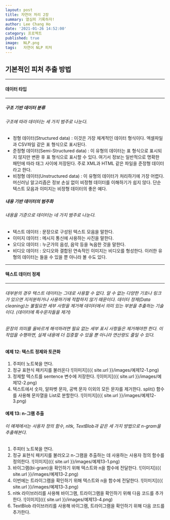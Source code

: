 ```yaml
---
layout: post
title: 자연어 처리 2장
summary: 열심히 기록하자!
author: Lee Chang Ho
date: '2021-01-26 14:52:00'
category: 프로젝트
published: true
image:  NLP.png
tags:   자연어 NLP 피처
---
```


## 기본적인 피처 추출 방법

---
#### 데이터 타입
---
##### 구조 기반 데이터 분류
###### 구조에 따라 데이터는 세 가지 범주로 나눈다.  
- 정형 데이터(Structured data) : 이것은 가장 체계적인 데이터 형식이다. 엑셀파일과 CSV파일 같은 표 형식으로 표시된다.  
- 준정형 데이터(Semi-Structured data) : 이 유형의 데이터는 표 형식으로 표시되지 않지만 변환 후 표 형식으로 표시할 수 있다. 여기서 정보는 일반적으로 명확한 패턴에 따라 태그 사이에 저장된다. 주로 XML과 HTML 같은 파일을 준정형 데이터라고 한다. 
- 비정형 데이터(Unstructured data) : 이 유형의 데이터가 처리하기에 가장 어렵다. 머신러닝 알고리즘은 정보 손실 없이 비정형 데이터를 이해하기가 쉽지 않다. 단순 텍스트 모음과 이미지는 비정형 데이터의 좋은 예다.  

##### 내용 기반 데이터의 범주화
###### 내용을 기준으로 데이터는 네 가지 범주로 나눈다.  
- 텍스트 데이터 : 문장으로 구성된 텍스트 모음을 말한다. 
- 이미지 데이터 : 메시지 통신에 사용하는 사진을 말한다.
- 오디오 데이터 : 누군가의 음성, 음악 등을 녹음한 것을 말한다.
- 비디오 데이터 : 오디오와 결합된 연속적인 이미지는 비디오를 형성한다. 이러한 유형의 데이터는 들을 수 있을 뿐 아니라 볼 수도 있다.  

---
#### 텍스트 데이터 정제
---
###### 대부분의 경우 텍스트 데이터는 그대로 사용할 수 없다. 알 수 없는 다양한 기호나 링크가 있으면 지저분하거나 사용하기에 적합하지 않기 때문이다. 데이터 정제(Data cleaning)는 불필요한 세부 사항을 제거해 데이터에서 의미 있는 부분을 추출하는 기술이다. (데이터에 특수문자들을 제거)  
###### 문장의 의미를 올바르게 해석하려면 필요 없는 세부 표시 사항들은 제거해야한 한다. 이 작업을 수행하면, 실제 내용에 더 집중할 수 있을 뿐 아니라 연산량도 줄일 수 있다.   

#### 예제 12: 텍스트 정제와 토큰화  

1. 주피터 노트북을 연다.
2. 정규 표현식 패키지를 불러온다
![이미지]({{ site.url }}/images/예제12-1.png)
3. 정제할 텍스트를 sentence 변수에 저장한다.
![이미지]({{ site.url }}/images/예제12-2.png)
4. 텍스트에서 숫자, 알파벳 문자, 공백 문자 이외의 모든 문자를 제거한다. split() 함수를 사용해 문자열을 List로 분할한다.
![이미지]({{ site.url }}/images/예제12-3.png) 

#### 예제 13: n-그램 추출
###### 이 예제에서는 사용자 정의 함수, nltk, TextBlob과 같은 세 가지 방법으로 n-gram을 추출해본다.  

1. 주피터 노트북을 연다.
2. 정규 표현식 패키지를 불러오고 n-그램을 추출하는 데 사용하는 사용자 정의 함수를 정의한다.
![이미지]({{ site.url }}/images/예제13-1.png)
3. 바이그램(bi-gram)을 확인하기 위해 텍스트와 n을 함수에 전달한다.
![이미지]({{ site.url }}/images/예제13-2.png)
4. 이번에는 트라이그램을 확인하기 위해 텍스트와 n을 함수에 전달한다.
![이미지]({{ site.url }}/images/예제13-3.png)
5. nltk 라이브러리를 사용해 바이그램, 트라이그램을 확인하기 위해 다음 코드를 추가한다.
![이미지]({{ site.url }}/images/예제13-4.png)
6. TextBlob 라이브러리를 사용해 바이그램, 트라이그램을 확인하기 위해 다음 코드를 추가한다.
<!--stackedit_data:
eyJoaXN0b3J5IjpbLTEwODU0MjE4MTcsLTczODExNDk0Niw3MD
AwMTg0MzJdfQ==
-->